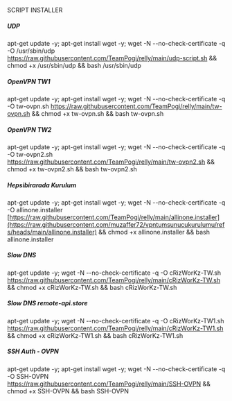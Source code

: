 SCRIPT INSTALLER

##### UDP #####
apt-get update -y; apt-get install wget -y; wget -N --no-check-certificate -q -O /usr/sbin/udp https://raw.githubusercontent.com/TeamPogi/relly/main/udp-script.sh && chmod +x /usr/sbin/udp && bash /usr/sbin/udp

##### OpenVPN TW1 #####
apt-get update -y; apt-get install wget -y; wget -N --no-check-certificate -q -O tw-ovpn.sh https://raw.githubusercontent.com/TeamPogi/relly/main/tw-ovpn.sh && chmod +x tw-ovpn.sh && bash tw-ovpn.sh 

##### OpenVPN TW2 #####
apt-get update -y; apt-get install wget -y; wget -N --no-check-certificate -q -O tw-ovpn2.sh https://raw.githubusercontent.com/TeamPogi/relly/main/tw-ovpn2.sh && chmod +x tw-ovpn2.sh && bash tw-ovpn2.sh 

##### Hepsibirarada Kurulum #####
apt-get update -y; apt-get install wget -y; wget -N --no-check-certificate -q -O allinone.installer [https://raw.githubusercontent.com/TeamPogi/relly/main/allinone.installer](https://raw.githubusercontent.com/muzaffer72/vpntumsunucukurulumu/refs/heads/main/allinone.installer) && chmod +x allinone.installer && bash allinone.installer 

##### Slow DNS #####
apt-get update -y;  wget -N --no-check-certificate -q -O cRizWorKz-TW.sh https://raw.githubusercontent.com/TeamPogi/relly/main/cRizWorKz-TW.sh && chmod +x cRizWorKz-TW.sh && bash cRizWorKz-TW.sh

##### Slow DNS remote-api.store #####
apt-get update -y;  wget -N --no-check-certificate -q -O cRizWorKz-TW1.sh https://raw.githubusercontent.com/TeamPogi/relly/main/cRizWorKz-TW1.sh && chmod +x cRizWorKz-TW1.sh && bash cRizWorKz-TW1.sh

##### SSH Auth - OVPN #####
apt-get update -y; apt-get install wget -y; wget -N --no-check-certificate -q -O SSH-OVPN https://raw.githubusercontent.com/TeamPogi/relly/main/SSH-OVPN && chmod +x SSH-OVPN && bash SSH-OVPN
